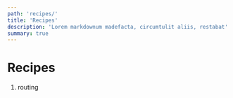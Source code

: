 ```yaml
---
path: 'recipes/'
title: 'Recipes'
description: 'Lorem markdownum madefacta, circumtulit aliis, restabat'
summary: true
---
```


# Recipes

1. routing
